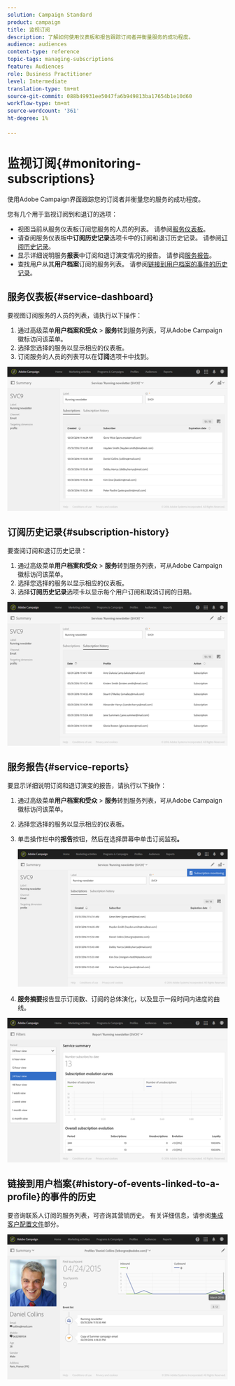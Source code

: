 ```yaml
---
solution: Campaign Standard
product: campaign
title: 监视订阅
description: 了解如何使用仪表板和报告跟踪订阅者并衡量服务的成功程度。
audience: audiences
content-type: reference
topic-tags: managing-subscriptions
feature: Audiences
role: Business Practitioner
level: Intermediate
translation-type: tm+mt
source-git-commit: 088b49931ee5047fa6b949813ba17654b1e10d60
workflow-type: tm+mt
source-wordcount: '361'
ht-degree: 1%

---
```



# 监视订阅{#monitoring-subscriptions}

使用Adobe Campaign界面跟踪您的订阅者并衡量您的服务的成功程度。

您有几个用于监视订阅到和退订的选项：

* 视图当前从服务仪表板订阅您服务的人员的列表。 请参阅[服务仪表板](#service-dashboard)。
* 请查阅服务仪表板中&#x200B;**订阅历史记录**&#x200B;选项卡中的订阅和退订历史记录。 请参阅[订阅历史记录](#subscription-history)。
* 显示详细说明服务&#x200B;**报表**&#x200B;中订阅和退订演变情况的报告。 请参阅[服务报告](#service-reports)。
* 查找用户从其&#x200B;**用户档案**&#x200B;订阅的服务列表。 请参阅[链接到用户档案的事件的历史记录](#history-of-events-linked-to-a-profile)。

## 服务仪表板{#service-dashboard}

要视图订阅服务的人员的列表，请执行以下操作：

1. 通过高级菜单&#x200B;**用户档案和受众** > **服务**&#x200B;转到服务列表，可从Adobe Campaign徽标访问该菜单。
1. 选择您选择的服务以显示相应的仪表板。
1. 订阅服务的人员的列表可以在&#x200B;**订阅**&#x200B;选项卡中找到。

![](assets/lp_monitoring_subscriptions_1.png)

## 订阅历史记录{#subscription-history}

要查阅订阅和退订历史记录：

1. 通过高级菜单&#x200B;**用户档案和受众** > **服务**&#x200B;转到服务列表，可从Adobe Campaign徽标访问该菜单。
1. 选择您选择的服务以显示相应的仪表板。
1. 选择&#x200B;**订阅历史记录**&#x200B;选项卡以显示每个用户订阅和取消订阅的日期。

![](assets/lp_monitoring_subscriptions_2.png)

## 服务报告{#service-reports}

要显示详细说明订阅和退订演变的报告，请执行以下操作：

1. 通过高级菜单&#x200B;**用户档案和受众** > **服务**&#x200B;转到服务列表，可从Adobe Campaign徽标访问该菜单。
1. 选择您选择的服务以显示相应的仪表板。
1. 单击操作栏中的&#x200B;**报告**&#x200B;按钮，然后在选择屏幕中单击订阅监视&#x200B;**。**

   ![](assets/lp_monitoring_subscriptions_3.png)

1. **服务摘要**&#x200B;报告显示订阅数、订阅的总体演化，以及显示一段时间内进度的曲线。

![](assets/lp_monitoring_subscriptions_4.png)

## 链接到用户档案{#history-of-events-linked-to-a-profile}的事件的历史

要咨询联系人订阅的服务列表，可咨询其营销历史。 有关详细信息，请参阅[集成客户配置文件](../../audiences/using/integrated-customer-profile.md)部分。

![](assets/lp_monitoring_subscriptions_5.png)

